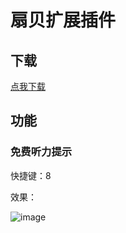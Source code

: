 # 扇贝扩展插件

## 下载

[点我下载](https://github.com/wenjianmuran/shanbay-extension/raw/master/download/shanbay-extension.crx)

## 功能

### 免费听力提示

快捷键：8

效果：

![image](https://cloud.githubusercontent.com/assets/9983385/24702920/7e1efbfe-1a33-11e7-9057-9064343375d0.png)

